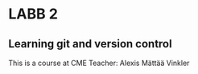 # LABB 2 

## Learning git and version control
This is a course at CME 
Teacher: Alexis Mättää Vinkler

